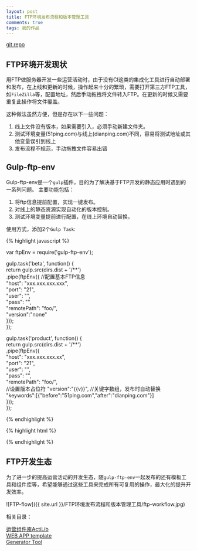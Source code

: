 ```yaml
---
layout: post
title: FTP环境发布流程和版本管理工具
comments: true
tags: 我的作品
---
```


[git repo](https://github.com/devWayne/gulp-ftp-env.git)

## FTP环境开发现状

用FTP做服务器开发一些运营活动时，由于没有CI这类的集成化工具进行自动部署和发布，在上线和更新的时候，操作起来十分的繁琐，需要打开第三方FTP工具，如`FileZilla`等，配置地址，然后手动拖拽将文件转入FTP。在更新的时候又需要重复此操作将文件覆盖。    

这种做法虽然方便，但是存在以下一些问题：
1. 线上文件没有版本，如果需要引入，必须手动新建文件夹。
2. 测试环境变量(51ping.com)与线上(dianping.com)不同，容易将测试地址或其他变量误引到线上
2. 发布流程不规范，手动拖拽文件容易出错


## Gulp-ftp-env

Gulp-ftp-env是一个`gulp`插件，目的为了解决基于FTP开发的静态应用时遇到的一系列问题。
主要功能包括：

1. 将ftp信息提前配置，实现一键发布。   
2. 对线上的静态资源实现自动化的版本控制。   
3. 测试环境变量提前进行配置，在线上环境自动替换。   

使用方式，添加2个`Gulp Task`:   

{% highlight javascript %}

var ftpEnv = require('gulp-ftp-env');   

gulp.task('beta', function() {   
    return gulp.src(dirs.dist + '/**')   
          .pipe(ftpEnv({ 
	    //配置基本FTP信息  
            "host": "xxx.xxx.xxx.xxx",   
            "port": "21",   
            "user": "",   
            "pass": "",   
            "remotePath": "foo/",   
            "version":"none"   
        }));    
});   

gulp.task('product', function() {   
    return gulp.src(dirs.dist + '/**')   
          .pipe(ftpEnv({   
            "host": "xxx.xxx.xxx.xx",   
            "port": "21",   
            "user": "",   
            "pass": "",   
            "remotePath": "foo/",  
	    //设置版本占位符 
            "version":"{{v}}", 
	    //关键字数组，发布时自动替换  
            "keywords":[{"before":"51ping.com","after":"dianping.com"}]   
        }));   
});

{% endhighlight %}

{% highlight html %}
 <!-- 在'gulp product'时，app.js会传入'myact'中得一个子文件夹内，每次上线就会额外生成一个子文件夹 -->
 <script src="http://evt.51ping.com/movie/myact/{{v}}app.js"></script>
 <!-- 下面script脚本中的'51ping.com'，在执行'gulp product'的时候会被替换成'dianping.com' -->
 <script>
	$.ajax({
		url:'http://evt.51ping.com/xxx'
		//....
	})
</script>
{% endhighlight %}

## FTP开发生态

为了进一步的提高运营活动的开发生态，随`gulp-ftp-env`一起发布的还有模板工具和组件库等，希望能够通过这些工具来完成所有可复用的操作，最大化的提升开发效率。

![FTP-flow]({{ site.url }}/FTP环境发布流程和版本管理工具/ftp-workflow.jpg)

相关目录：

[运营组件库ActiLib](https://github.com/devWayne/gulp-ftp-env.git)   
[WEB APP template](https://github.com/devWayne/web-starter-template)   
[Generator Tool](https://github.com/devWayne/webstarter)
